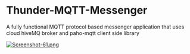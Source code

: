 # Thunder-MQTT-Messenger

A fully functional MQTT protocol based messenger application that uses cloud hiveMQ broker and paho-mqtt client side library

[![Screenshot-61.png](https://i.postimg.cc/fTBWPCbN/Screenshot-61.png)](https://postimg.cc/QHKr9p54)
